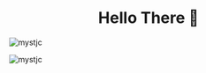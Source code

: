 <h1 align="center">Hello There 👋</h1>
<p> <img src="https://github-readme-stats.vercel.app/api?username=mystjc&show_icons=true&theme=dark" alt="mystjc" /> <p> <img align="left" src="https://github-readme-stats.vercel.app/api/top-langs?username=mystjc&show_icons=true&locale=en&layout=compact&theme=dark" alt="mystjc" /> </p>




